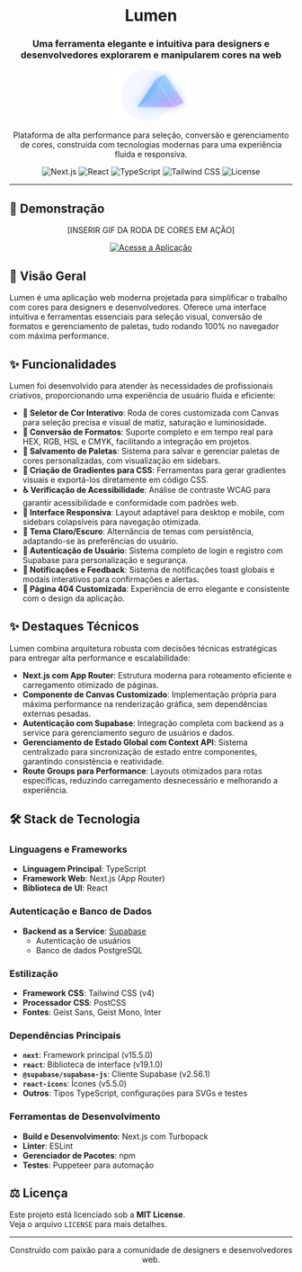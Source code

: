 <div align="center">

# Lumen

### Uma ferramenta elegante e intuitiva para designers e desenvolvedores explorarem e manipularem cores na web

</div>

<p align="center">
  <img src="./public/logoSemNome.svg" alt="Lumen Logo" width="140">
</p>

<p align="center">
  Plataforma de alta performance para seleção, conversão e gerenciamento de cores, construída com tecnologias modernas para uma experiência fluida e responsiva.
</p>

<p align="center">
  <img src="https://img.shields.io/badge/Next.js-15.5.0-blue?logo=nextdotjs" alt="Next.js">
  <img src="https://img.shields.io/badge/React-19.1.0-blue?logo=react" alt="React">
  <img src="https://img.shields.io/badge/TypeScript-5.x-blue?logo=typescript" alt="TypeScript">
  <img src="https://img.shields.io/badge/Tailwind_CSS-4.x-blue?logo=tailwindcss" alt="Tailwind CSS">
  <img src="https://img.shields.io/badge/License-MIT-green" alt="License">
</p>

---

## 🎥 Demonstração

<p align="center">
  [INSERIR GIF DA RODA DE CORES EM AÇÃO]
</p>

<p align="center">
  <a href="https://lumen-ashy.vercel.app" target="_blank">
    <img src="https://img.shields.io/badge/🌐_Acesse_a_Aplicação-000000?style=for-the-badge&logo=vercel&logoColor=white" alt="Acesse a Aplicação">
  </a>
</p>

## 📖 Visão Geral

Lumen é uma aplicação web moderna projetada para simplificar o trabalho com cores para designers e desenvolvedores. Oferece uma interface intuitiva e ferramentas essenciais para seleção visual, conversão de formatos e gerenciamento de paletas, tudo rodando 100% no navegador com máxima performance.

## ✨ Funcionalidades

Lumen foi desenvolvido para atender às necessidades de profissionais criativos, proporcionando uma experiência de usuário fluida e eficiente:

- **🎨 Seletor de Cor Interativo**: Roda de cores customizada com Canvas para seleção precisa e visual de matiz, saturação e luminosidade.
- **🔄 Conversão de Formatos**: Suporte completo e em tempo real para HEX, RGB, HSL e CMYK, facilitando a integração em projetos.
- **💾 Salvamento de Paletas**: Sistema para salvar e gerenciar paletas de cores personalizadas, com visualização em sidebars.
- **🎨 Criação de Gradientes para CSS**: Ferramentas para gerar gradientes visuais e exportá-los diretamente em código CSS.
- **♿ Verificação de Acessibilidade**: Análise de contraste WCAG para garantir acessibilidade e conformidade com padrões web.
- **📱 Interface Responsiva**: Layout adaptável para desktop e mobile, com sidebars colapsíveis para navegação otimizada.
- **🌙 Tema Claro/Escuro**: Alternância de temas com persistência, adaptando-se às preferências do usuário.
- **👤 Autenticação de Usuário**: Sistema completo de login e registro com Supabase para personalização e segurança.
- **🔔 Notificações e Feedback**: Sistema de notificações toast globais e modais interativos para confirmações e alertas.
- **📄 Página 404 Customizada**: Experiência de erro elegante e consistente com o design da aplicação.

## ✨ Destaques Técnicos

Lumen combina arquitetura robusta com decisões técnicas estratégicas para entregar alta performance e escalabilidade:

- **Next.js com App Router**: Estrutura moderna para roteamento eficiente e carregamento otimizado de páginas.
- **Componente de Canvas Customizado**: Implementação própria para máxima performance na renderização gráfica, sem dependências externas pesadas.
- **Autenticação com Supabase**: Integração completa com backend as a service para gerenciamento seguro de usuários e dados.
- **Gerenciamento de Estado Global com Context API**: Sistema centralizado para sincronização de estado entre componentes, garantindo consistência e reatividade.
- **Route Groups para Performance**: Layouts otimizados para rotas específicas, reduzindo carregamento desnecessário e melhorando a experiência.

## 🛠️ Stack de Tecnologia

### Linguagens e Frameworks
- **Linguagem Principal**: TypeScript
- **Framework Web**: Next.js (App Router)
- **Biblioteca de UI**: React

### Autenticação e Banco de Dados
- **Backend as a Service**: [Supabase](https://supabase.com/)
  - Autenticação de usuários
  - Banco de dados PostgreSQL

### Estilização
- **Framework CSS**: Tailwind CSS (v4)
- **Processador CSS**: PostCSS
- **Fontes**: Geist Sans, Geist Mono, Inter

### Dependências Principais
- **`next`**: Framework principal (v15.5.0)
- **`react`**: Biblioteca de interface (v19.1.0)
- **`@supabase/supabase-js`**: Cliente Supabase (v2.56.1)
- **`react-icons`**: Ícones (v5.5.0)
- **Outros**: Tipos TypeScript, configurações para SVGs e testes

### Ferramentas de Desenvolvimento
- **Build e Desenvolvimento**: Next.js com Turbopack
- **Linter**: ESLint
- **Gerenciador de Pacotes**: npm
- **Testes**: Puppeteer para automação

## ⚖️ Licença

Este projeto está licenciado sob a **MIT License**.  
Veja o arquivo `LICENSE` para mais detalhes.

---

<p align="center">
  Construído com paixão para a comunidade de designers e desenvolvedores web.
</p>
